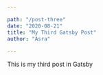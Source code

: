 ```yaml
---

path: "/post-three"
date: "2020-08-21"
title: "My Third Gatsby Post"
author: "Asra"

---
```


This is my third post in Gatsby